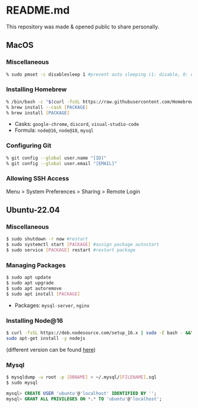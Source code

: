 # README.md
This repository was made & opened public to share personally.


## MacOS

### Miscellaneous
```zsh
% sudo pmset -c disablesleep 1 #prevent auto sleeping (1: disable, 0: enable)
```

### Installing Homebrew
```zsh
% /bin/bash -c "$(curl -fsSL https://raw.githubusercontent.com/Homebrew/install/HEAD/install.sh)"
% brew install --cask [PACKAGE]
% brew install [PACKAGE]
```
* Casks: `google-chrome`, `discord`, `visual-studio-code`
* Formula: `node@16`, `node@18`, `mysql`

### Configuring Git
```zsh
% git config --global user.name "[ID]"
% git config --global user.email "[EMAIL]"
```

### Allowing SSH Access
Menu > System Preferences > Sharing > Remote Login


## Ubuntu-22.04

### Miscellaneous
```bash
$ sudo shutdown -r now #restart
$ sudo systemctl start [PACKAGE] #assign package autostart
$ sudo service [PACKAGE] restart #restart package
```

### Managing Packages
```bash
$ sudo apt update
$ sudo apt upgrade
$ sudo apt autoremove
$ sudo apt install [PACKAGE]
```
* Packages: `mysql-server`, `nginx`

### Installing Node@16
```bash
$ curl -fsSL https://deb.nodesource.com/setup_16.x | sudo -E bash - &&\
sudo apt-get install -y nodejs
```
(different version can be found [here](https://github.com/nodesource/distributions#installation-instructions))

### Mysql
```bash
$ mysqldump -u root -p [DBNAME] > ~/.mysql/[FILENAME].sql
$ sudo mysql
```
```sql
mysql> CREATE USER 'ubuntu'@'localhost' IDENTIFIED BY '';
mysql> GRANT ALL PRIVILEGES ON *.* TO 'ubuntu'@'localhost';
```